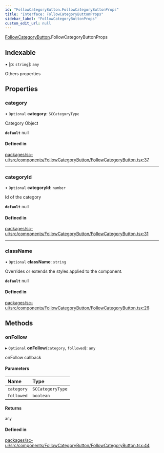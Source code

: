 ```yaml
---
id: "FollowCategoryButton.FollowCategoryButtonProps"
title: "Interface: FollowCategoryButtonProps"
sidebar_label: "FollowCategoryButtonProps"
custom_edit_url: null
---
```


[FollowCategoryButton](../modules/FollowCategoryButton).FollowCategoryButtonProps

## Indexable

▪ [p: `string`]: `any`

Others properties

## Properties

### category

• `Optional` **category**: `SCCategoryType`

Category Object

**`default`** null

#### Defined in

[packages/sc-ui/src/components/FollowCategoryButton/FollowCategoryButton.tsx:37](https://github.com/selfcommunity/community-ui/blob/9148e4e/packages/sc-ui/src/components/FollowCategoryButton/FollowCategoryButton.tsx#L37)

___

### categoryId

• `Optional` **categoryId**: `number`

Id of the category

**`default`** null

#### Defined in

[packages/sc-ui/src/components/FollowCategoryButton/FollowCategoryButton.tsx:31](https://github.com/selfcommunity/community-ui/blob/9148e4e/packages/sc-ui/src/components/FollowCategoryButton/FollowCategoryButton.tsx#L31)

___

### className

• `Optional` **className**: `string`

Overrides or extends the styles applied to the component.

**`default`** null

#### Defined in

[packages/sc-ui/src/components/FollowCategoryButton/FollowCategoryButton.tsx:26](https://github.com/selfcommunity/community-ui/blob/9148e4e/packages/sc-ui/src/components/FollowCategoryButton/FollowCategoryButton.tsx#L26)

## Methods

### onFollow

▸ `Optional` **onFollow**(`category`, `followed`): `any`

onFollow callback

#### Parameters

| Name | Type |
| :------ | :------ |
| `category` | `SCCategoryType` |
| `followed` | `boolean` |

#### Returns

`any`

#### Defined in

[packages/sc-ui/src/components/FollowCategoryButton/FollowCategoryButton.tsx:44](https://github.com/selfcommunity/community-ui/blob/9148e4e/packages/sc-ui/src/components/FollowCategoryButton/FollowCategoryButton.tsx#L44)
